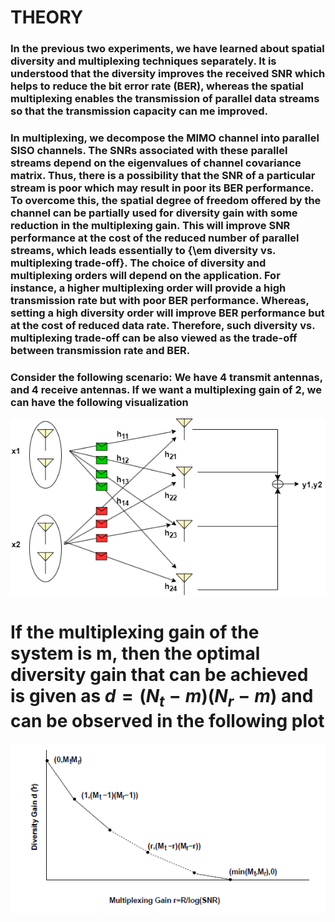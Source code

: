 # THEORY
### In the previous two experiments, we have learned about spatial diversity and multiplexing techniques separately. It is understood that the diversity improves the received SNR which helps to reduce the bit error rate (BER), whereas the spatial multiplexing enables the transmission of parallel data streams so that the transmission capacity can me improved.
### In multiplexing, we decompose the MIMO  channel into parallel SISO channels. The SNRs associated with these parallel streams depend on the eigenvalues of channel covariance matrix. Thus, there is a possibility that the SNR of a particular stream is poor which may result in poor its BER performance. To overcome this, the spatial degree of freedom offered by the channel can be partially used for diversity gain with some reduction in the multiplexing gain. This will improve SNR performance at the cost of the reduced number of parallel streams, which leads essentially to {\em diversity vs. multiplexing trade-off}. The choice of diversity and multiplexing orders will depend on the application. For instance, a higher multiplexing order will provide a high transmission rate but with poor BER performance.   Whereas, setting a high diversity order will improve BER performance but at the cost of reduced data rate. Therefore, such diversity vs. multiplexing trade-off can be also viewed as the trade-off between transmission rate and BER.
### Consider the following scenario: We have 4 transmit antennas, and 4 receive antennas. If we want a multiplexing gain of 2, we can have the following visualization
![Visual](https://github.com/Manasa090/exp-multiplexing-vs-diversity-iiith/blob/main/DivVsMux.png)
# If the multiplexing gain of the system is m, then the optimal diversity gain that can be achieved is given as $d = (N_t - m)(N_r - m)$ and can be observed in the following plot
![plot](https://github.com/Manasa090/exp-multiplexing-vs-diversity-iiith/blob/main/exp7_1.png)
